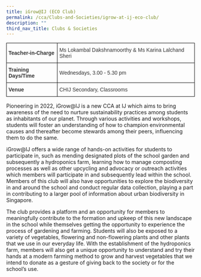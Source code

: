 ```yaml
---
title: iGrow@IJ (ECO Club)
permalink: /cca/Clubs-and-Societies/igrow-at-ij-eco-club/
description: ""
third_nav_title: Clubs & Societies
---
```

<style type="text/css">
.tg  {border-collapse:collapse;border-spacing:0;}
.tg td{border-color:black;border-style:solid;border-width:1px;font-family:Arial, sans-serif;font-size:14px;
  overflow:hidden;padding:10px 5px;word-break:normal;}
.tg th{border-color:black;border-style:solid;border-width:1px;font-family:Arial, sans-serif;font-size:14px;
  font-weight:normal;overflow:hidden;padding:10px 5px;word-break:normal;}
.tg .tg-ujx6{color:#333;text-align:left;vertical-align:top}
.tg .tg-pvk6{color:#333;text-align:left;vertical-align:middle}
.tg .tg-h0uh{color:#333;font-weight:bold;text-align:left;vertical-align:middle}
.tg .tg-osjb{color:#333;font-weight:bold;text-align:left;vertical-align:top}
</style>
<table class="tg">
<thead>
  <tr>
    <th class="tg-h0uh"><span style="color:inherit;background-color:transparent">Teacher-in-Charge</span></th>
    <th class="tg-ujx6"><span style="font-weight:normal">Ms Lokambal Dakshnamoorthy &amp; Ms Karina Lalchand Sheri</span></th>
  </tr>
</thead>
<tbody>
  <tr>
    <td class="tg-osjb">Training Days/Time<br></td>
    <td class="tg-pvk6"><span style="color:inherit;background-color:transparent">Wednesdays, 3.00 - 5.30 pm</span><br></td>
  </tr>
  <tr>
    <td class="tg-osjb">Venue</td>
    <td class="tg-pvk6"><span style="color:inherit;background-color:transparent">CHIJ Secondary, Classrooms</span></td>
  </tr>
</tbody>
</table>

Pioneering in 2022, iGrow@IJ is a new CCA at IJ which aims to bring awareness of the need to nurture sustainability practices among students as inhabitants of our planet. Through various activities and workshops, students will foster an understanding of how to champion environmental causes and thereafter become stewards among their peers, influencing them to do the same.

  

iGrow@IJ offers a wide range of hands-on activities for students to participate in, such as mending designated plots of the school garden and subsequently a hydroponics farm, learning how to manage composting processes as well as other upcycling and advocacy or outreach activities which members will participate in and subsequently lead within the school. Members of this club will also have opportunities to explore the biodiversity in and around the school and conduct regular data collection, playing a part in contributing to a larger pool of information about urban biodiversity in Singapore.

  

The club provides a platform and an opportunity for members to meaningfully contribute to the formation and upkeep of this new landscape in the school while themselves getting the opportunity to experience the process of gardening and farming. Students will also be exposed to a variety of vegetables, flowering and non-flowering plants and other plants that we use in our everyday life. With the establishment of the hydroponics farm, members will also get a unique opportunity to understand and try their hands at a modern farming method to grow and harvest vegetables that we intend to donate as a gesture of giving back to the society or for the school’s use.